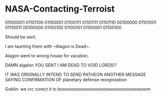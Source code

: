 # NASA-Contacting-Terroist

01000001 01101100 01100001 01100111 01101111 01101110 00100000 01101001 01110011 00100000 01100100 01100101 01100001 01100100

Should be sent.

I am taunting them with ~Alagon is Dead~.

Alagon went to wrong house for vacation.

DAMN algalon YOU SENT I AM DEAD TO VOID LORDS!?

IT WAS ORIGNALLY INTEND TO SEND PATHEON ANOTHER MESSAGE SAYING CONFIRMATION OF planetary defense reorginzation

Goblin: we crc corect it to boooooooooooooooooooooooooooooooooom
